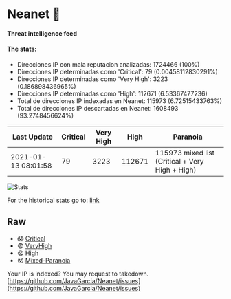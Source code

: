 # Neanet :hocho:
#### Threat intelligence feed
#### The stats:

- Direcciones IP con mala reputacion analizadas: 1724466 (100%)
- Direcciones IP determinadas como 'Critical':  79 (0.00458112830291%)
- Direcciones IP determinadas como 'Very High':  3223 (0.186898436965%)
- Direcciones IP determinadas como 'High':  112671 (6.53367477236)
- Total de direcciones IP indexadas en Neanet:  115973 (6.72515433763%)
- Total de direcciones IP descartadas en Neanet:  1608493 (93.2748456624%)

| Last Update | Critical | Very High | High | Paranoia |
| --- | --- | --- | --- | --- |
| 2021-01-13 08:01:58 | 79 | 3223 | 112671 | 115973 mixed list (Critical + Very High + High)|

![Stats](https://docs.google.com/spreadsheets/d/e/2PACX-1vSnaNMIXVabIpDJjufMlzH7poXnshF3mgd8Is1g9ytUEzVsP5my4Trn8f-xkoLLQ38xpL3HtmUexLo6/pubchart?oid=501124687&format=image)

For the historical stats go to: [link](/stats.csv)
## Raw
- :scream: [Critical](https://raw.githubusercontent.com/JavaGarcia/Neanet/master/blacklists/neanet_critical.txt)
- :fearful: [VeryHigh](https://raw.githubusercontent.com/JavaGarcia/Neanet/master/blacklists/neanet_veryHigh.txtt)
- :frowning: [High](https://raw.githubusercontent.com/JavaGarcia/Neanet/master/blacklists/neanet_high.txt)
- :dizzy_face: [Mixed-Paranoia](https://raw.githubusercontent.com/JavaGarcia/Neanet/master/blacklists/neanet_all.txt)


Your IP is indexed? You may request to takedown. [https://github.com/JavaGarcia/Neanet/issues](https://github.com/JavaGarcia/Neanet/issues)






































































































































































































































































































































































































































































































































































































































































































































































































































































































































































































































































































































































































































































































































































































































































































































































































































































































































































































































































































































































































































































































































































































































































































































































































































































































































































































































































































































































































































































































































































































































































































































































































































































































































































































































































































































































































